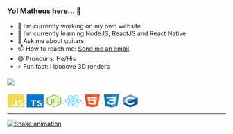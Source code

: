 ### Yo! Matheus here... 👋

- 🔭 I’m currently working on my own website
- 🌱 I’m currently learning NodeJS, ReactJS and React Native
- 💬 Ask me about guitars
- 📫 How to reach me: [Send me an email](<mailto: dev.matheus.melo@gmail.com>)
- 😄 Pronouns: He/His
- ⚡ Fun fact: I loooove 3D renders

<div>
  <a href="https://github.com/melosso">
  <img height="180em" src="https://github-readme-stats.vercel.app/api/top-langs/?username=melosso&layout=compact&langs_count=7&theme=radical"/>
</div>
<div style="display: inline_block"><br>
  <img align="center" alt="Meloso-Js" height="30" width="40" src="https://raw.githubusercontent.com/devicons/devicon/master/icons/javascript/javascript-plain.svg">
  <img align="center" alt="Meloso-Ts" height="30" width="40" src="https://raw.githubusercontent.com/devicons/devicon/master/icons/typescript/typescript-plain.svg">
  <img align="center" alt="Meloso-Ts" height="30" width="40" src="https://raw.githubusercontent.com/devicons/devicon/master/icons/nodejs/nodejs-original.svg">
  <img align="center" alt="Meloso-React" height="30" width="40" src="https://raw.githubusercontent.com/devicons/devicon/master/icons/react/react-original.svg">
  <img align="center" alt="Meloso-HTML" height="30" width="40" src="https://raw.githubusercontent.com/devicons/devicon/master/icons/html5/html5-original.svg">
  <img align="center" alt="Meloso-CSS" height="30" width="40" src="https://raw.githubusercontent.com/devicons/devicon/master/icons/css3/css3-original.svg">
  <img align="center" alt="Meloso-C" height="30" width="40" src="https://raw.githubusercontent.com/devicons/devicon/master/icons/c/c-original.svg">
</div>
  
---
![Snake animation](https://github.com/melosso/melosso/blob/output/github-contribution-grid-snake.svg)

